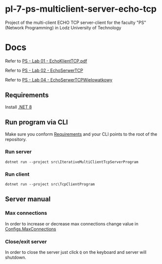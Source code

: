 # pl-7-ps-multiclient-server-echo-tcp
Project of the multi-client ECHO TCP server-client for the faculty "PS" (Network Programming) in Lodz University of Technology

# Docs
Refer to [PS - Lab 01 - EchoKlientTCP.pdf](./docs/PS%20-%20Lab%2001%20-%20EchoKlientTCP.pdf)

Refer to [PS - Lab 02 - EchoSerwerTCP](./docs/PS%20-%20Lab%2002%20-%20EchoSerwerTCP.pdf)

Refer to [PS - Lab 04 - EchoSerwerTCPWielowatkowy](./docs/PS%20-%20Lab%2004%20-%20EchoSerwerTCPWielowatkowy.pdf)

## Requirements
Install [.NET 8](https://dotnet.microsoft.com/en-us/download/dotnet/8.0)

## Run program via CLI
Make sure you conform [Requirements](#requirements) and your CLI points to the root of the repository.

### Run server
```terminal
dotnet run --project src\IterativeMultiClientTcpServerProgram
```

### Run client
```terminal
dotnet run --project src\TcpClientProgram
```

## Server manual
### Max connections
In order to increase or decrease max connections change value in [Configs.MaxConnections](./src/Shared/Configs.cs)

### Close/exit server
In order to close the server just click `Q` on the keyboard and server will shutdown.
